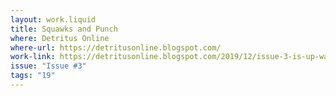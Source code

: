 ```yaml
---
layout: work.liquid
title: Squawks and Punch
where: Detritus Online
where-url: https://detritusonline.blogspot.com/
work-link: https://detritusonline.blogspot.com/2019/12/issue-3-is-up-way-early.html
issue: "Issue #3"
tags: "19"
---
```

